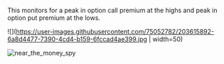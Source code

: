 This monitors for a peak in option call premium at the highs and peak in option put premium at the lows.

![](https://user-images.githubusercontent.com/75052782/203615892-6a8d4477-7390-4cd4-b159-6fccad4ae399.jpg | width=50)

![near_the_money_spy](https://user-images.githubusercontent.com/75052782/203615892-6a8d4477-7390-4cd4-b159-6fccad4ae399.jpg)



